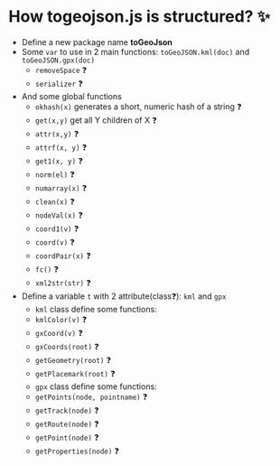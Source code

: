 # How togeojson.js is structured? :sparkles:

* Define a new package name __toGeoJson__
* Some `var` to use in 2 main functions: `toGeoJSON.kml(doc)` and `toGeoJSON.gpx(doc)`
  * `removeSpace` :question:
  * `serializer` :question:
* And some global functions
  * `okhash(x)` generates a short, numeric hash of a string :question:
  * `get(x,y)` get all Y children of X :question:
  * `attr(x,y)` :question:
  * `attrf(x, y)` :question:
  * `get1(x, y)` :question:
  * `norm(el)` :question:
  * `numarray(x)` :question:
  * `clean(x)` :question:
  * `nodeVal(x)` :question:
  * `coord1(v)` :question:
  * `coord(v)` :question:
  * `coordPair(x)` :question:
  * `fc()` :question:
  * `xml2str(str)` :question:
* Define a variable `t` with 2 attribute(class:question:): `kml` and `gpx`
  * `kml` class define some functions:
   * `kmlColor(v)` :question:
   * `gxCoord(v)` :question:
   * `gxCoords(root)` :question:
   * `getGeometry(root)` :question:
   * `getPlacemark(root)` :question:
  * `gpx` class define some functions:
   * `getPoints(node, pointname)` :question:
   * `getTrack(node)` :question:
   * `getRoute(node)` :question:
   * `getPoint(node)` :question:
   * `getProperties(node)` :question:
